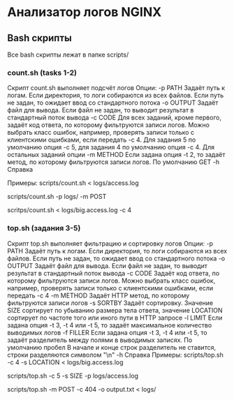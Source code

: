 # Анализатор логов NGINX

## Bash скрипты

Все bash скрипты лежат в папке scripts/

### count.sh (tasks 1-2)
Скрипт count.sh выполняет подсчёт логов
Опции:
  -p PATH
      Задаёт путь к логам. Если директория, то логи собираются из всех файлов. Если путь не задан, то ожидает ввод со стандартного потока
  -o OUTPUT
      Задаёт файл для вывода. Если файл не задан, то выводит результат в стандартный поток вывода
  -c CODE
       Для всех заданий, кроме первого, задаёт код ответа, по которому фильтруются записи логов. Можно выбрать класс ошибок, например, проверять записи только с клиентскими ошибками, если передать -c 4. Для задания 5 по умолчанию опция -c 5, для задания 4 по умолчанию опция -c 4. Для остальных заданий опции
  -m METHOD
       Если задана опция -t 2, то задаёт метод, по которому фильтруются записи логов. По умолчанию GET
  -h
       Справка

Примеры:
scripts/count.sh < logs/access.log

scripts/count.sh -p logs/ -m POST

scritps/count.sh < logs/big.access.log -c 4

### top.sh (задания 3-5)
Скрипт top.sh выполняет фильтрацию и сортировку логов
Опции:
  -p PATH
      Задаёт путь к логам. Если директория, то логи собираются из всех файлов. Если путь не задан, то ожидает ввод со стандартного потока
  -o OUTPUT
      Задаёт файл для вывода. Если файл не задан, то выводит результат в стандартный поток вывода
  -c CODE
       Задаёт код ответа, по которому фильтруются записи логов. Можно выбрать класс ошибок, например, проверять записи только с клиентскими ошибками, если передать -c 4
  -m METHOD
       Задаёт HTTP метод, по которому фильтруются записи логов
  -s SORTBY
       Задаёт сортировку. Значение SIZE сортирует по убыванию размера тела ответа, значение LOCATION сортирует по частоте того или иного пути в HTTP запросе
  -l LIMIT
       Если задана опция -t 3, -t 4 или -t 5, то задаёт максимальное количество выводимых логов
  -f FILLER
       Если задана опция -t 3, -t 4 или -t 5, то задаёт разделитель между полями в выводимых записях. По умолчанию пробел
       В начале и конце строк разделитель не ставится, строки разделяются символом "\n"
  -h
       Справка
Примеры:
scripts/top.sh -c 4 -s LOCATION < logs/big.access.log

scripts/top.sh -c 5 -s SIZE -p logs/access.log

scripts/top.sh -m POST -c 404 -o output.txt < logs/
